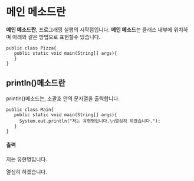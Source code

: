 # 메인 메소드란

**메인 메소드란**, 프로그래밍 실행의 시작점입니다. **메인 메소드**는 클래스 내부에 위치하며 아래와 같은 방법으로 표현할수 있습니다.

```
public class Pizza{
   public static void main(String[] args){
   }
}
```

## println()메소드란

println()메소드는, 소괄호 안의 문자열을 출력합니다.

```
public class Main{
   public static void main(String[] args){
     System.out.println("저는 유현명입니다.\n열심히 하겠습니다.");
   }
}
```

#### 출력

저는 유현명입니다.

열심히 하겠습니다.

